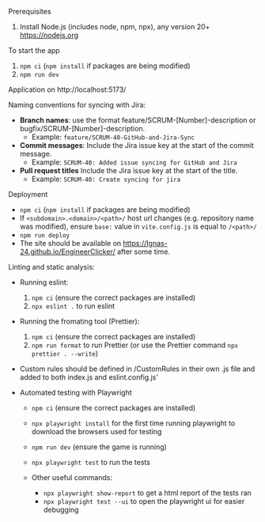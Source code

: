 Prerequisites
1. Install Node.js (includes node, npm, npx), any version 20+ https://nodejs.org

To start the app
1. `npm ci` (`npm install` if packages are being modified)
2. `npm run dev`

Application on http://localhost:5173/

Naming conventions for syncing with Jira:

 * **Branch names**: use the format feature/SCRUM-[Number]-description or bugfix/SCRUM-[Number]-description.
    * Example: `feature/SCRUM-40-GitHub-and-Jira-Sync`
* **Commit messages**: Include the Jira issue key at the start of the commit message.
    * Example: `SCRUM-40: Added issue syncing for GitHub and Jira`
* **Pull request titles** Include the Jira issue key at the start of the title.
    * Example: `SCRUM-40: Create syncing for jira`

Deployment
* `npm ci` (`npm install` if packages are being modified)
* If `<subdomain>.<domain>/<path>/` host url changes (e.g. repository name was modified), ensure `base:` value in `vite.config.js` is equal to `/<path>/`
* `npm run deploy`
* The site should be available on https://Ignas-24.github.io/EngineerClicker/ after some time.

Linting and static analysis:
* Running eslint:
    1. `npm ci` (ensure the correct packages are installed)
    2. `npx eslint .` to run eslint

* Running the fromating tool (Prettier):
    1. `npm ci` (ensure the correct packages are installed)
    2. `npm run format` to run Prettier (or use the Prettier command `npx prettier . --write`)

* Custom rules should be defined in /CustomRules in their own .js file and added to both index.js and eslint.config.js'

* Automated testing with Playwright
    * `npm ci` (ensure the correct packages are installed)
    * `npx playwright install` for the first time running playwright to download the browsers used for testing
    * `npm run dev` (ensure the game is running)
    * `npx playwright test` to run the tests

    * Other useful commands:
        * `npx playwright show-report` to get a html report of the tests ran
        * `npx playwright test --ui` to open the playwright ui for easier debugging 

